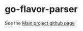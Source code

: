 # go-flavor-parser

See the [Main project github page](https://github.com/bunniesandbeatings/go-flavor)
